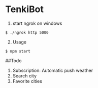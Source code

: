 # TenkiBot

1. start ngrok on windows
```
$ ./ngrok http 5000
```
2. Usage
```
$ npm start
```

##Todo
1. Subscription: Automatic push weather
2. Search city
3. Favorite cities
